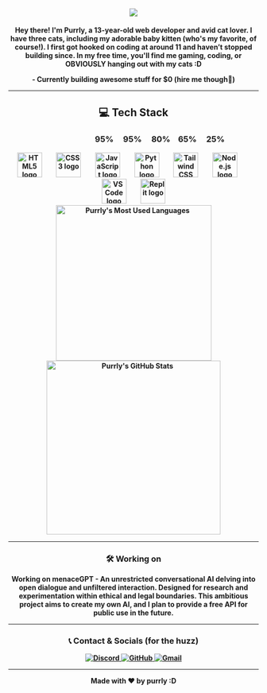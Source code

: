 <h1 align="center">
  <a href="https://git.io/typing-svg">
    <img src="https://readme-typing-svg.herokuapp.com/?lines=HELLO,+THERE!👋;THIS+IS+PURRLY+:D...;NICE+TO+MEET+YOU!;YOU'RE+AWESOME!&center=true&size=30&color=FF69B4">
  </a>
</h1>



<p align="center">
<b>Hey there! I'm Purrly, a 13-year-old web developer and avid cat lover. I have three cats, including my adorable baby kitten (who's my favorite, of course!). I first got hooked on coding at around 11 and haven’t stopped building since. In my free time, you'll find me gaming, coding, or OBVIOUSLY hanging out with my cats :D<b>
</p>
<p align="center">
  <b>- Currently building awesome stuff for $0 (hire me though👀)</b>
</p>



---

<h2 align="center">💻 Tech Stack</h2>

<h3 align="left">‎ ‎ ‎ ‎ ‎ ‎ ‎ ‎ ‎ ‎ ‎ ‎ ‎ ‎ ‎ ‎ ‎ ‎ ‎ ‎ ‎‎ ‎  ‎ ‎ ‎ ‎ ‎ ‎ ‎ ‎ ‎  ‎‎ ‎  ‎‎ ‎ ‎‎ ‎ ‎ ‎ ‎‎  ‎ ‎ ‎ ‎‎ ‎‎ 95%  ‎ ‎  ‎ ‎ ‎95%  ‎ ‎ ‎ ‎‎‎ 80%   ‎ ‎ ‎ ‎‎65%   ‎ ‎ ‎ ‎ 25%</h3>


<div align="center">
  <img src="https://cdn.jsdelivr.net/gh/devicons/devicon/icons/html5/html5-original.svg" height="50" alt="HTML5 logo" />
  <img width="22" />
  <img src="https://cdn.jsdelivr.net/gh/devicons/devicon/icons/css3/css3-original.svg" height="50" alt="CSS3 logo" />
  <img width="22" />
  <img src="https://cdn.jsdelivr.net/gh/devicons/devicon/icons/javascript/javascript-original.svg" height="50" alt="JavaScript logo" />
  <img width="22" />
  <img src="https://cdn.jsdelivr.net/gh/devicons/devicon/icons/python/python-original.svg" height="50" alt="Python logo" />
  <img width="22" />
  <img src="https://cdn.jsdelivr.net/gh/devicons/devicon/icons/tailwindcss/tailwindcss-original.svg" height="50" alt="Tailwind CSS logo" />
  <img width="22" />
  <img src="https://cdn.jsdelivr.net/gh/devicons/devicon/icons/nodejs/nodejs-original.svg" height="50" alt="Node.js logo" />
  <img width="22" />
  <img src="https://cdn.jsdelivr.net/gh/devicons/devicon/icons/vscode/vscode-original.svg" height="50" alt="VS Code logo" />
  <img width="22" />
  <img src="https://cdn.jsdelivr.net/gh/devicons/devicon/icons/replit/replit-original.svg" height="50" alt="Replit logo" />
</div>

<div align="center">
  <img src="https://github-readme-stats.vercel.app/api/top-langs/?username=purrlyy&layout=compact&theme=radical" alt="Purrly's Most Used Languages" width="313" />
  <img src="https://github-readme-stats.vercel.app/api?username=purrlyy&show_icons=true&theme=radical" alt="Purrly's GitHub Stats" width="350" />
</div>




---


<h3 align="center">🛠 Working on</h3>

<p align="center">
<b>Working on menaceGPT - An unrestricted conversational AI delving into open dialogue and unfiltered interaction. Designed for research and experimentation within ethical and legal boundaries. This ambitious project aims to create my own AI, and I plan to provide a free API for public use in the future.</b>
</p>


---

<h3 align="center">📞 Contact & Socials (for the huzz)</h3>

<div align="center">
  <a href="https://discord.com/users/Sxgei" target="_blank">
    <img src="https://img.shields.io/badge/Discord-%235865F2.svg?style=for-the-badge&logo=discord&logoColor=white" alt="Discord">
  </a>
  <a href="https://github.com/purrlyy" target="_blank">
    <img src="https://img.shields.io/badge/GitHub-%23181717.svg?style=for-the-badge&logo=github&logoColor=white" alt="GitHub">
  </a>
  <a href="mailto:Purrly@proton.me" target="_blank">
    <img src="https://img.shields.io/badge/Gmail-%23D14836.svg?style=for-the-badge&logo=gmail&logoColor=white" alt="Gmail">
  </a>
</div>


---

<p align="center">
<b>Made with ❤ by purrly :D<b>
</p>





